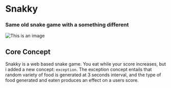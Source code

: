 # Snakky
### Same old snake game with a something different
![This is an image](/assets/snakeimg.jpg)

## Core Concept 

Snakky is a web based snake game. You eat while your score increases, but i added a 
new concept: `exception`. The exception concept entails that random variety of food is 
generated at 3 seconds interval, and the type of food generated and eaten produces an effect on 
a users score.

